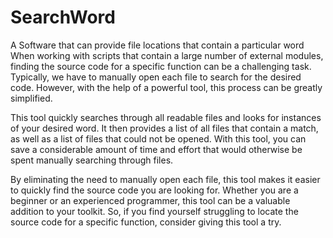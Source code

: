 # SearchWord
A Software that can provide file locations that contain a particular word 
When working with scripts that contain a large number of external modules, finding the source code for a specific function can be a challenging task. Typically, we have to manually open each file to search for the desired code. However, with the help of a powerful tool, this process can be greatly simplified.

This tool quickly searches through all readable files and looks for instances of your desired word. It then provides a list of all files that contain a match, as well as a list of files that could not be opened. With this tool, you can save a considerable amount of time and effort that would otherwise be spent manually searching through files.

By eliminating the need to manually open each file, this tool makes it easier to quickly find the source code you are looking for. Whether you are a beginner or an experienced programmer, this tool can be a valuable addition to your toolkit. So, if you find yourself struggling to locate the source code for a specific function, consider giving this tool a try.
